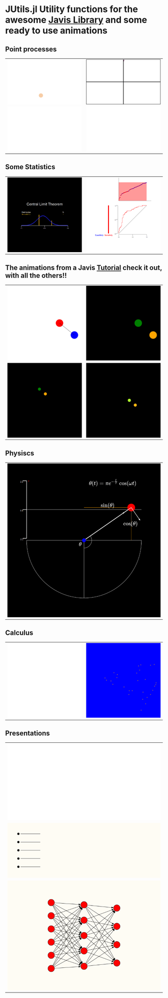 # JUtils.jl Utility functions for the awesome [Javis Library](https://github.com/Wikunia/Javis.jl) and some ready to use animations


## Point processes 
|                                   |                                        |
|:-------------------------------------:|:---------------------------------------:|
| ![](output/poisson_point_process.gif) | ![](output/4_poisson_point_process.gif) |
| ![](output/boolean_point_process.gif) | ![](output/matern1_point_process.gif) |



## Some Statistics
|||
|:-------------------------------------:|:-----------------------------:|
| ![](output/central_limit_theorem.gif) | ![](output/roc_animation.gif) |


## The animations from a Javis [Tutorial](https://github.com/Wikunia/Javis.jl/blob/master/docs/src/tutorials/tutorial_8.md) check it out, with all the others!!
|||
|:------------------------:|:------------------:|
| ![](output/circle.gif)| ![](output/colored_dancing_circles.gif) |
| ![](output/1_moving_colored_dancing_circles.gif) | ![](output/4_moving_colored_dancing_circles.gif) |

## Physiscs
||
|:---:|
|![](output/pendulum.gif)|

## Calculus
|||
|:---:|:---:|
|![](output/series_sum.gif)|![](output/mandelbrot.gif)|

## Presentations
||
|:-----:|
|![](output/process_animation.gif)|
|![](output/prelearn_animation.gif)|
|![](output/bert_lasso.gif)|